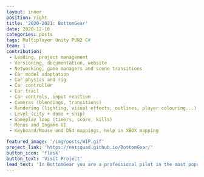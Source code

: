 ```yaml
---
layout: inner
position: right
title: '2020-2021: BottomGear'
date: 2020-12-10
categories: posts
tags: Multiplayer Unity PUN2 C# 
team: 1
contribution: 
 - Leading, project management
 - Versioning, documentation, website
 - Networking, game managers and scene transitions
 - Car model adaptation
 - Car physics and rig
 - Car controller
 - Car trail
 - Car controls, input reaction
 - Cameras (blendings, transitions)
 - Rendering (lighting, visual effects, outlines, player colouring...)
 - Level (city + dome + ship)
 - Gameplay loop (timers, score, kills)
 - Menus and Ingame UI
 - Keyboard/Mouse and DS4 mappings, help in XBOX mapping

featured_image: '/img/posts/WIP.gif'
project_link: 'https://netsquad.github.io/BottomGear/'
button_icon: 'flask'
button_text: 'Visit Project'
lead_text: 'In BottomGear you are a professional pilot in the most popular racing show in the world. Take control of the BattleRoller and face off against 5 other players in online battles to show the world who is the champion!'
---
```

